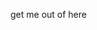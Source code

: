 get me out of here

<!---
EmrePW/EmrePW is a ✨ special ✨ repository because its `README.md` (this file) appears on your GitHub profile.
You can click the Preview link to take a look at your changes.
--->
